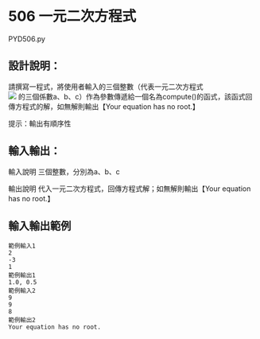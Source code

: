 # 506 一元二次方程式
PYD506.py
## 設計說明：
請撰寫一程式，將使用者輸入的三個整數（代表一元二次方程式  
![](https://i.imgur.com/KcwtOm9.png)
的三個係數a、b、c）作為參數傳遞給一個名為compute()的函式，該函式回傳方程式的解，如無解則輸出【Your equation has no root.】

提示：輸出有順序性

## 輸入輸出：
輸入說明
三個整數，分別為a、b、c

輸出說明
代入一元二次方程式，回傳方程式解；如無解則輸出【Your equation has no root.】

## 輸入輸出範例

```
範例輸入1
2
-3
1
範例輸出1
1.0, 0.5
範例輸入2
9
9
8
範例輸出2
Your equation has no root.
```
